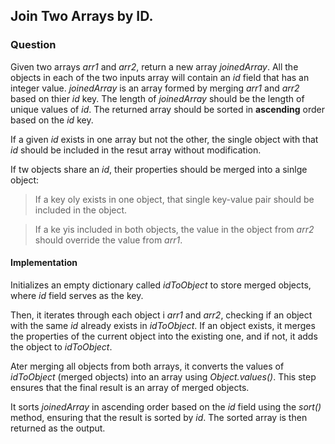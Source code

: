 ## Join Two Arrays by ID.

### Question

Given two arrays *arr1* and *arr2*, return a new array *joinedArray*. All the objects in each of the two inputs array will contain an *id* field that has an integer value. *joinedArray* is an array formed by merging *arr1* and *arr2* based on thier *id* key. The length of *joinedArray* should be the length of unique values of *id*. The returned array should be sorted in **ascending** order based on the *id* key.

If a given *id* exists in one array but not the other, the single object with that *id* should be included in the resut array without modification.

If tw objects share an *id*, their properties should be merged into a sinlge object:

> If a key oly exists in one object, that single key-value pair should be included in the object.

> If a ke yis included in both objects, the value in the object from *arr2* should override the value from *arr1*.

#### Implementation

Initializes an empty dictionary called *idToObject* to store merged objects, where *id* field serves as the key.

Then, it iterates through each object i *arr1* and *arr2*, checking if an object with the same *id* already exists in *idToObject*. If an object exists, it merges the properties of the current object into the existing one, and if not, it adds the object to *idToObject*.

Ater merging all objects from both arrays, it converts the values of *idToObject* (merged objects) into an array using *Object.values()*. This step ensures that the final result is an array of merged objects.

It sorts *joinedArray* in ascending order based on the *id* field using the *sort()* method, ensuring that the result is sorted by *id*. The sorted array is then returned as the output.